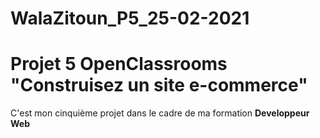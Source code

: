 # WalaZitoun_P5_25-02-2021
# Projet 5 OpenClassrooms "Construisez un site e-commerce"
C'est mon cinquième projet dans le cadre de ma formation **Developpeur Web**

